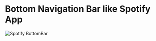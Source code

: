 # Bottom Navigation Bar like Spotify App

![Spotify BottomBar](https://user-images.githubusercontent.com/42198187/118439662-0796af00-b704-11eb-9327-07e875b7a921.png)

